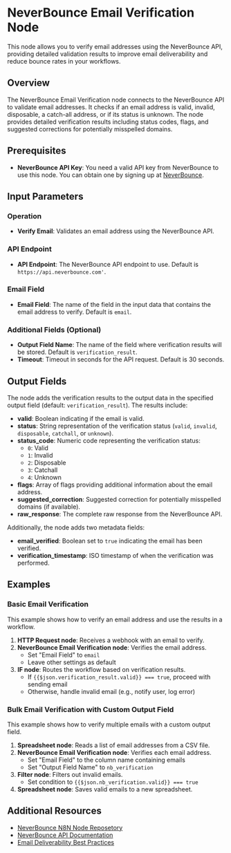 # NeverBounce Email Verification Node

This node allows you to verify email addresses using the NeverBounce API, providing detailed validation results to improve email deliverability and reduce bounce rates in your workflows.

## Overview

The NeverBounce Email Verification node connects to the NeverBounce API to validate email addresses. It checks if an email address is valid, invalid, disposable, a catch-all address, or if its status is unknown. The node provides detailed verification results including status codes, flags, and suggested corrections for potentially misspelled domains.

## Prerequisites

- **NeverBounce API Key**: You need a valid API key from NeverBounce to use this node. You can obtain one by signing up at [NeverBounce](https://neverbounce.com/).

## Input Parameters

### Operation
- **Verify Email**: Validates an email address using the NeverBounce API.

### API Endpoint
- **API Endpoint**: The NeverBounce API endpoint to use. Default is `https://api.neverbounce.com'`.

### Email Field
- **Email Field**: The name of the field in the input data that contains the email address to verify. Default is `email`.

### Additional Fields (Optional)
- **Output Field Name**: The name of the field where verification results will be stored. Default is `verification_result`.
- **Timeout**: Timeout in seconds for the API request. Default is 30 seconds.

## Output Fields

The node adds the verification results to the output data in the specified output field (default: `verification_result`). The results include:

- **valid**: Boolean indicating if the email is valid.
- **status**: String representation of the verification status (`valid`, `invalid`, `disposable`, `catchall`, or `unknown`).
- **status_code**: Numeric code representing the verification status:
  - `0`: Valid
  - `1`: Invalid
  - `2`: Disposable
  - `3`: Catchall
  - `4`: Unknown
- **flags**: Array of flags providing additional information about the email address.
- **suggested_correction**: Suggested correction for potentially misspelled domains (if available).
- **raw_response**: The complete raw response from the NeverBounce API.

Additionally, the node adds two metadata fields:
- **email_verified**: Boolean set to `true` indicating the email has been verified.
- **verification_timestamp**: ISO timestamp of when the verification was performed.

## Examples

### Basic Email Verification

This example shows how to verify an email address and use the results in a workflow.

1. **HTTP Request node**: Receives a webhook with an email to verify.
2. **NeverBounce Email Verification node**: Verifies the email address.
   - Set "Email Field" to `email`
   - Leave other settings as default
3. **IF node**: Routes the workflow based on verification results.
   - If `{{$json.verification_result.valid}} === true`, proceed with sending email
   - Otherwise, handle invalid email (e.g., notify user, log error)

### Bulk Email Verification with Custom Output Field

This example shows how to verify multiple emails with a custom output field.

1. **Spreadsheet node**: Reads a list of email addresses from a CSV file.
2. **NeverBounce Email Verification node**: Verifies each email address.
   - Set "Email Field" to the column name containing emails
   - Set "Output Field Name" to `nb_verification`
3. **Filter node**: Filters out invalid emails.
   - Set condition to `{{$json.nb_verification.valid}} === true`
4. **Spreadsheet node**: Saves valid emails to a new spreadsheet.

## Additional Resources

- [NeverBounce N8N Node Reposetory](https://github.com/NeverBounce/neverbounce-n8n-nodes)
- [NeverBounce API Documentation](https://developers.neverbounce.com/docs)
- [Email Deliverability Best Practices](https://docs.n8n.io/integrations/builtin/app-nodes/n8n-nodes-base.nbemailverification/)
